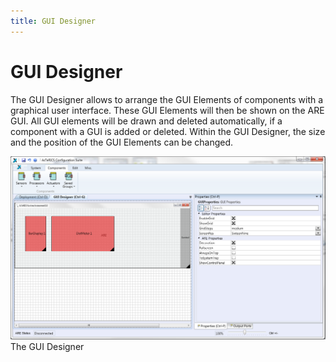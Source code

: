 ```yaml
---
title: GUI Designer
---
```


# GUI Designer

The GUI Designer allows to arrange the GUI Elements of components with a graphical user interface. These GUI Elements will then be shown on the ARE GUI. All GUI elements will be drawn and deleted automatically, if a component with a GUI is added or deleted. Within the GUI Designer, the size and the position of the GUI Elements can be changed.

![Screenshot: The GUI Designer of the ACS](./img/GUI_Designer.png "Screenshot: The GUI Designer of the ACS")  
The GUI Designer
